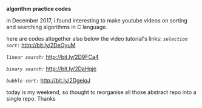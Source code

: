 **algorithm practice codes**

in December 2017, i found interesting to make youtube videos on
sorting and searching algorithms in C language.

here are codes altogether also below the video tutorial's links:
_`selection sort:`_ http://bit.ly/2DeOyuM

_`linear search:`_ http://bit.ly/2D9FCa4

_`binary search:`_ http://bit.ly/2DaHqje

_`bubble sort:`_ http://bit.ly/2DgeiqJ


today is my weekend, so thought to reorganise all those abstract repo into a single repo. Thanks
